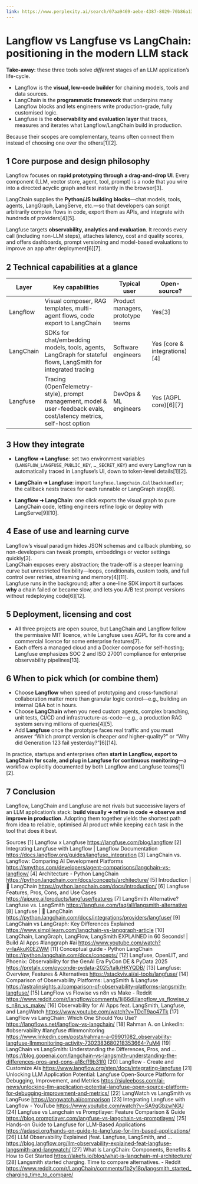 ```yaml
---
link: https://www.perplexity.ai/search/07aa9469-aebe-4387-8029-70b86a13fd75
---
```


# Langflow vs Langfuse vs LangChain: positioning in the modern LLM stack

**Take-away:** these three tools solve *different* stages of an LLM application’s life-cycle.  
-  Langflow is the **visual, low-code builder** for chaining models, tools and data sources.  
-  LangChain is the **programmatic framework** that underpins many Langflow blocks and lets engineers write production-grade, fully customised logic.  
-  Langfuse is the **observability and evaluation layer** that traces, measures and iterates what Langflow/LangChain build in production.

Because their scopes are complementary, teams often connect them instead of choosing one over the others[1][2].

## 1  Core purpose and design philosophy

Langflow focuses on **rapid prototyping through a drag-and-drop UI**. Every component (LLM, vector store, agent, tool, prompt) is a node that you wire into a directed acyclic graph and test instantly in the browser[3].

LangChain supplies the **Python/JS building blocks**—chat models, tools, agents, LangGraph, LangServe, etc.—so that developers can script arbitrarily complex flows in code, export them as APIs, and integrate with hundreds of providers[4][5].

Langfuse targets **observability, analytics and evaluation**. It records every call (including non-LLM steps), attaches latency, cost and quality scores, and offers dashboards, prompt versioning and model-based evaluations to improve an app after deployment[6][7].

## 2  Technical capabilities at a glance

| Layer | Key capabilities | Typical user | Open-source? |
|-------|------------------|--------------|--------------|
| Langflow | Visual composer, RAG templates, multi-agent flows, code export to LangChain | Product managers, prototype teams | Yes[3] |
| LangChain | SDKs for chat/embedding models, tools, agents, LangGraph for stateful flows, LangSmith for integrated tracing | Software engineers | Yes (core & integrations)[4] |
| Langfuse | Tracing (OpenTelemetry-style), prompt management, model & user-feedback evals, cost/latency metrics, self-host option | DevOps & ML engineers | Yes (AGPL core)[6][7] |

## 3  How they integrate

-  **Langflow ➜ Langfuse**: set two environment variables (`LANGFLOW_LANGFUSE_PUBLIC_KEY`, `…_SECRET_KEY`) and every Langflow run is automatically traced in Langfuse’s UI, down to token-level details[1][2].  

-  **LangChain ➜ Langfuse**: import `langfuse.langchain.CallbackHandler`; the callback nests traces for each runnable or LangGraph step[8].  

-  **Langflow ➜ LangChain**: one click exports the visual graph to pure LangChain code, letting engineers refine logic or deploy with LangServe[9][10].

## 4  Ease of use and learning curve

Langflow’s visual paradigm hides JSON schemas and callback plumbing, so non-developers can tweak prompts, embeddings or vector settings quickly[3].  
LangChain exposes every abstraction; the trade-off is a steeper learning curve but unrestricted flexibility—loops, conditionals, custom tools, and full control over retries, streaming and memory[4][11].  
Langfuse runs in the background; after a one-line SDK import it surfaces **why** a chain failed or became slow, and lets you A/B test prompt versions without redeploying code[6][12].

## 5  Deployment, licensing and cost

-  All three projects are open source, but LangChain and Langflow follow the permissive MIT licence, while Langfuse uses AGPL for its core and a commercial licence for some enterprise features[7].  
-  Each offers a managed cloud and a Docker compose for self-hosting; Langfuse emphasizes SOC 2 and ISO 27001 compliance for enterprise observability pipelines[13].

## 6  When to pick which (or combine them)

-  Choose **Langflow** when speed of prototyping and cross-functional collaboration matter more than granular logic control—e.g., building an internal Q&A bot in hours.  
-  Choose **LangChain** when you need custom agents, complex branching, unit tests, CI/CD and infrastructure-as-code—e.g., a production RAG system serving millions of queries[4][5].  
-  Add **Langfuse** once the prototype faces real traffic and you must answer “Which prompt version is cheaper *and* higher-quality?” or “Why did Generation 123 fail yesterday?”[6][14].

In practice, startups and enterprises often **start in Langflow, export to LangChain for scale, and plug in Langfuse for continuous monitoring**—a workflow explicitly documented by both Langflow and Langfuse teams[1][2].

## 7  Conclusion

Langflow, LangChain and Langfuse are not rivals but successive layers of an LLM application’s stack: **build visually ➜ refine in code ➜ observe and improve in production**. Adopting them together yields the shortest path from idea to reliable, optimised AI product while keeping each task in the tool that does it best.

Sources
[1] Langflow x Langfuse https://langfuse.com/blog/langflow
[2] Integrating Langfuse with Langflow | Langflow Documentation https://docs.langflow.org/guides/langfuse_integration
[3] LangChain vs. Langflow: Comparing AI Development Platforms https://smythos.com/developers/agent-comparisons/langchain-vs-langflow/
[4] Architecture - Python LangChain https://python.langchain.com/docs/concepts/architecture/
[5] Introduction | 🦜️   LangChain https://python.langchain.com/docs/introduction/
[6] Langfuse Features, Pros, Cons, and Use Cases https://aipure.ai/products/langfuse/features
[7] LangSmith Alternative? Langfuse vs. LangSmith https://langfuse.com/faq/all/langsmith-alternative
[8] Langfuse | 🦜️   LangChain https://python.langchain.com/docs/integrations/providers/langfuse/
[9] LangChain vs LangGraph: Key Differences Explained https://www.simplilearn.com/langchain-vs-langgraph-article
[10] LangChain, LangGraph, LangFlow, LangSmith EXPLAINED in 60 Seconds! | Build AI Apps #langgraph #ai https://www.youtube.com/watch?v=IaAkuK0EZWM
[11] Conceptual guide - Python LangChain https://python.langchain.com/docs/concepts/
[12] Langfuse, OpenLIT, and Phoenix: Observability for the GenAI Era PyCon DE & PyData 2025 https://pretalx.com/pyconde-pydata-2025/talk/HKYQDB/
[13] Langfuse: Overview, Features & Alternatives https://stackviv.ai/ai-tools/langfuse/
[14] Comparison of Observability Platforms: LangSmith & Langfuse https://astralinsights.ai/comparison-of-observability-platforms-langsmith-langfuse/
[15] LangFlow vs Flowise vs n8n vs Make - Reddit https://www.reddit.com/r/langflow/comments/1ij66dl/langflow_vs_flowise_vs_n8n_vs_make/
[16] Observability for AI Apps feat. LangSmith, Langfuse, and LangWatch https://www.youtube.com/watch?v=TDcT9ao47Tk
[17] LangFlow vs LangChain: Which One Should You Use? https://langflows.net/langflow-vs-langchain/
[18] Rahman A. on LinkedIn: #observability #langfuse #llmmonitoring https://www.linkedin.com/posts/rahman-a-09901082_observability-langfuse-llmmonitoring-activity-7302383680218353664-7uM4
[19] LangChain vs LangSmith: Understanding the Differences, Pros, and ... https://blog.gopenai.com/langchain-vs-langsmith-understanding-the-differences-pros-and-cons-a18cff9b31f0
[20] Langflow - Create and Customize AIs https://www.langflow.org/step/docs/integrating-langfuse
[21] Unlocking LLM Application Potential: Langfuse Open-Source Platform for Debugging, Improvement, and Metrics https://siuleeboss.com/ai-news/unlocking-llm-application-potential-langfuse-open-source-platform-for-debugging-improvement-and-metrics/
[22] LangWatch vs LangSmith vs LangFuse https://langwatch.ai/comparison
[23] Integrating Langfuse with Langflow - YouTube https://www.youtube.com/watch?v=SA9gGbzwNGU
[24] Langfuse vs Langchain vs Promptlayer: Feature Comparison & Guide https://blog.promptlayer.com/langfuse-vs-langchain-vs-promptlayer/
[25] Hands-on Guide to Langfuse for LLM-Based Applications https://adasci.org/hands-on-guide-to-langfuse-for-llm-based-applications/
[26] LLM Observability Explained (feat. Langfuse, LangSmith, and ... https://blog.langflow.org/llm-observability-explained-feat-langfuse-langsmith-and-langwatch/
[27] What Is LangChain: Components, Benefits & How to Get Started https://lakefs.io/blog/what-is-langchain-ml-architecture/
[28] Langsmith started charging. Time to compare alternatives. - Reddit https://www.reddit.com/r/LangChain/comments/1b2y18p/langsmith_started_charging_time_to_compare/
